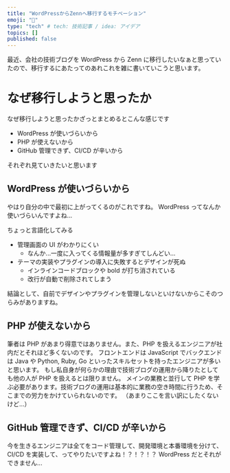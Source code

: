 ```yaml
---
title: "WordPressからZennへ移行するモチベーション"
emoji: "📘"
type: "tech" # tech: 技術記事 / idea: アイデア
topics: []
published: false
---
```


最近、会社の技術ブログを WordPress から Zenn に移行したいなぁと思っていたので、移行するにあたってのあれこれを雑に書いていこうと思います。

# なぜ移行しようと思ったか

なぜ移行しようと思ったかざっとまとめるとこんな感じです

- WordPress が使いづらいから
- PHP が使えないから
- GitHub 管理できず、CI/CD が辛いから

それぞれ見ていきたいと思います

## WordPress が使いづらいから

やはり自分の中で最初に上がってくるのがこれですね。
WordPress ってなんか使いづらいんですよね...

ちょっと言語化してみる

- 管理画面の UI がわかりにくい
  - なんか...一度に入ってくる情報量が多すぎてしんどい...
- テーマの実装やプラグインの導入に失敗するとデザインが死ぬ
  - インラインコードブロックや bold が打ち消されている
  - 改行が自動で削除されてしまう

結論として、自前でデザインやプラグインを管理しないといけないからこそのつらみがありますね。

## PHP が使えないから

筆者は PHP があまり得意ではありません。また、PHP を扱えるエンジニアが社内だとそれほど多くないのです。
フロントエンドは JavaScript でバックエンドは Java や Python, Ruby, Go といったスキルセットを持ったエンジニアが多いと思います。
もし私自身が何らかの理由で技術ブログの運用から降りたとしても他の人が PHP を扱えるとは限りません。
メインの業務と並行して PHP を学ぶ必要があります。技術ブログの運用は基本的に業務の空き時間に行うため、そこまでの労力をかけていられないのです。
（あまりここを言い訳にしたくないけど...）

## GitHub 管理できず、CI/CD が辛いから

今を生きるエンジニアは全てをコード管理して、開発環境と本番環境を分けて、CI/CD を実装して、ってやりたいですよね！？！？！？
WordPress だとそれができません...
